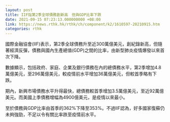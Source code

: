 ```yaml
---
layout: post
title: IIF指第2季全球債務創新高　但與GDP比率下跌
date: 2021-09-15 07:23:13.000000000 +08:00
link: https://news.rthk.hk/rthk/ch/component/k2/1610597-20210915.htm
categories: rthk
---
```


國際金融協會(IIF)表示，第2季全球債務升至近300萬億美元，創紀錄新高，但隨著經濟反彈，債務與國內生產總值(GDP)之間的比率，由新型肺炎疫情爆發以來首次下降。

數據顯示，包括政府、家庭、企業及銀行債務在內的總債務水平，第2季增加4.8萬億美元，至296萬億美元，較疫情前水平增加36萬億美元，但較首季略有下跌。

期內，新興市場債務水平升得最快，總債務較首季增加3.5萬億美元，至近92萬億美元。而美國上季債務增幅為4900億美元，是疫情以來最小。

至於債務與GDP比率由首季的362%下降至353%。不過IIF認為，好多國家復蘇仍未夠強勁，不足以令有關比率跌至疫情前水平。
